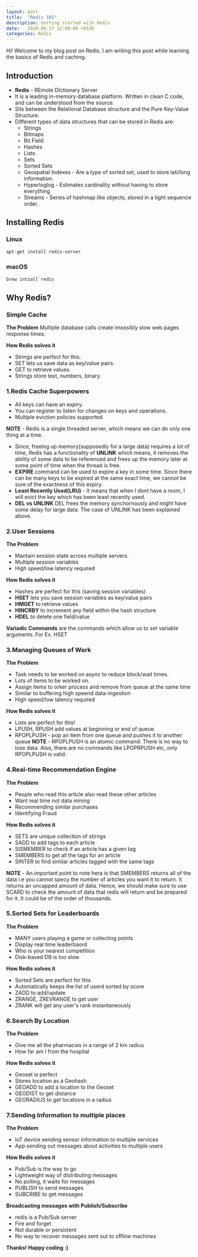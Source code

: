 ```yaml
---
layout: post
title:  "Redis 101"
description: Getting started with Redis
date:   2020-06-17 12:00:00 +0530
categories: Redis 
---
```

Hi! Welcome to my blog post on Redis. I am writing this post while learning the basics of Redis and caching.

## Introduction

* **Redis** - REmote DIctionary Server
* It is a leading in-memory database platform. Written in clean C code, and can be understood from the source.
* Sits between the Relational Database structure and the Pure Key-Value Structure.
* Different types of data structures that can be stored in Redis are:
    - Strings
    - Bitmaps
    - Bit Field
    - Hashes
    - Lists
    - Sets
    - Sorted Sets
    - Geospatial Indexes - Are a type of sorted set, used to store lati/long information.
    - Hyperloglog - Estimates cardinality without having to store everything
    - Streams - Series of hashmap like objects, stored in a tight sequence order.

## Installing Redis

### Linux
```sh
apt-get install redis-server
```

### macOS
```sh
brew intsall redis
```
## Why Redis?

### Simple Cache

**The Problem**
Multiple database calls create imossibly slow web pages response times.

**How Redis solves it**
* Strings are perfect for this.
* SET lets us save data as key/value pairs.
* GET to retrieve values.
* Strings store text, numbers, binary.

### 1.Redis Cache Superpowers

* All keys can have an expiry.
* You can register to listen for changes on keys and operations.
* Multiple eviction policies supported.

**NOTE** - Redis is a single threaded server, which means we can do only one thing at a time.

* Since, freeing up memory(supposedly for a large data) requires a lot of time, Redis has a functionality of **UNLINK** which means, it removes the ability of some data to be referenced and frees up the memory later at some point of time when the thread is free.
* **EXPIRE** command can be used to expire a key in some time. Since there can be many keys to be expired at the same exact time, we cannot be sure of the exactness of this expiry.
* **Least Recently Used(LRU)** - It means that when I dont have a room, I will evict the key which has been least recently used.
* **DEL vs UNLINK** DEL frees the memory synchornously and might have some delay for large data. The case of UNLINK has been explained above.

### 2.User Sessions

**The Problem**
* Mantain session state across multiple servers.
* Multiple session variables
* High speed/low latency required

**How Redis solves it**
* Hashes are perfect for this (saving session variables)
* **HSET** lets you save session variables as key/value pairs
* **HMGET** to retrieve values
* **HINCRBY** to increment any field within the hash structure
* **HDEL** to delete one field/value

**Variadic Commands** are the commands which allow us to set variable arguments. For Ex. HSET

### 3.Managing Queues of Work

**The Problem**
* Task needs to be worked on async to reduce block/wait times.
* Lots of items to be worked on.
* Assign items to orker process and remove from queue at the same time
* Similar to buffering high speend data-ingestion
* High speed/low latency required

**How Redis solves it**
* Lists are perfect for this!
* LPUSH, RPUSH add values at beginning or end of queue.
* RPOPLPUSH - pop an item from one queue and pushes it to another queue
**NOTE** - RPOPLPUSH is an atomic command. There is no way to lose data. Also, there are no commands like LPOPRPUSH etc, only RPOPLPUSH is valid.

### 4.Real-time Recommendation Engine

**The Problem**
* People who read this article also read these other articles
* Want real time not data mining
* Recommending similar purchases
* Identifying Fraud

**How Redis solves it**
* SETS are unique collection of stirngs
* SADD to add tags to each article
* SISMEMBER to check if an article has a given tag
* SMEMBERS to get all the tags for an article
* SINTER to find similar articles tagged with the same tags

**NOTE** - An important point to note hera is that SMEMBERS returns all of the data i.e you cannot specy the number of articles you want it to return. It returns an uncapped amount of data. Hence, we should make sure to use SCARD to check the amount of data that redis will return and be prepared for it. It could be of the order of thousands.

### 5.Sorted Sets for Leaderboards

**The Problem**
* MANY users playing a game or collecting points
* Display real time leaderbaord
* Who is your nearest competition
* Disk-based DB is too slow

**How Redis solves it**
* Sorted Sets are perfect for this
* Automatically keeps the list of userd sorted by score
* ZADD to add/update
* ZRANGE, ZREVRANGE to get user
* ZRANK will get any user's rank instantaneously

### 6.Search By Location

**The Problem**
* Give me all the pharmacies in a range of 2 km radius
* How far am I from the hospital

**How Redis solves it**
* Geoset is perfect
* Stores location as a Geohash
* GEOADD to add a location to the Geoset
* GEODIST to get distance
* GEORADIUS to get locations in a radius

### 7.Sending Information to multiple places

**The Problem**
* IoT device sending sensor information to multiple services
* App sending out messages about activities to multiple users

**How Redis solves it**
* Pub/Sub is the way to go
* Lightweight way of distributing messages
* No polling, it waits for messages
* PUBLISH to send messages
* SUBCRIBE to get messages

**Broadcasting messages with Publish/Subscribe**
* redis is a Pub/Sub server
* Fire and forget
* Not durable or persistent
* No way to recover messages sent out to offline machines


**Thanks! Happy coding :)**
